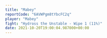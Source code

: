 ```yaml
---
title: "Mabey"
reportCode: "6AVWPgm8tYbcFC2q"
player: "Mabey"
fight: "Hydross the Unstable - Wipe 1 (11%)"
date: 2021-10-20T19:00:04.987000+00:00
---
```

